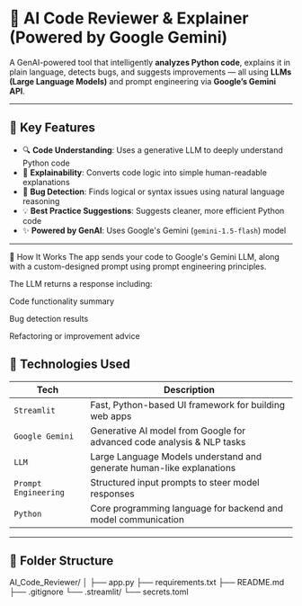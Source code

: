 # 🤖 AI Code Reviewer & Explainer (Powered by Google Gemini)

A GenAI-powered tool that intelligently **analyzes Python code**, explains it in plain language, detects bugs, and suggests improvements — all using **LLMs (Large Language Models)** and prompt engineering via **Google’s Gemini API**.

---

## 🌟 Key Features

- 🔍 **Code Understanding**: Uses a generative LLM to deeply understand Python code
- 🧠 **Explainability**: Converts code logic into simple human-readable explanations
- 🐞 **Bug Detection**: Finds logical or syntax issues using natural language reasoning
- 💡 **Best Practice Suggestions**: Suggests cleaner, more efficient Python code
- ✨ **Powered by GenAI**: Uses Google's Gemini (`gemini-1.5-flash`) model

---

📌 How It Works
The app sends your code to Google's Gemini LLM, along with a custom-designed prompt using prompt engineering principles.

The LLM returns a response including:

Code functionality summary

Bug detection results

Refactoring or improvement advice




## 🧠 Technologies Used

| Tech          | Description                                                                 |
|---------------|-----------------------------------------------------------------------------|
| `Streamlit`   | Fast, Python-based UI framework for building web apps                      |
| `Google Gemini` | Generative AI model from Google for advanced code analysis & NLP tasks    |
| `LLM`         | Large Language Models understand and generate human-like explanations       |
| `Prompt Engineering` | Structured input prompts to steer model responses                   |
| `Python`      | Core programming language for backend and model communication               |

---

## 📂 Folder Structure


AI_Code_Reviewer/
│
├── app.py
├── requirements.txt
├── README.md
├── .gitignore
└── .streamlit/
└── secrets.toml

